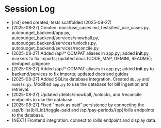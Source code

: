 # Session Log

- [init] seed created; tests scaffolded (2025-08-27)
- [2025-08-27] Created: docs/use_cases.md, tests/test_use_cases.py, autobudget_backend/app.py, autobudget_backend/services/snowball.py, autobudget_backend/services/unlocks.py, autobudget_backend/services/reconcile.py
- [2025-08-27] Added /api/\* COMPAT aliases in app.py; added **init**.py markers to fix imports; updated docs (CODE_MAP, GEMINI, README); deduped .gitignore
- [2025-08-27] Added /api/\* COMPAT aliases in app.py; added **init**.py to backend/services to fix imports; updated docs and guides
- [2025-08-27] Added SQLite database integration. Created `db.py` and `models.py`. Modified `app.py` to use the database for bill ingestion and retrieval.
- [2025-08-27] Updated /debts/snowball, /unlocks, and /reconcile endpoints to use the database.
- [2025-08-27] Fixed "mark as paid" persistence by connecting the /api/bills/{bill_id}/toggle-paid and /api/pay-periods/{pp}/bills endpoints to the database.
- [NEXT] Frontend integration: connect to /bills endpoint and display data.
